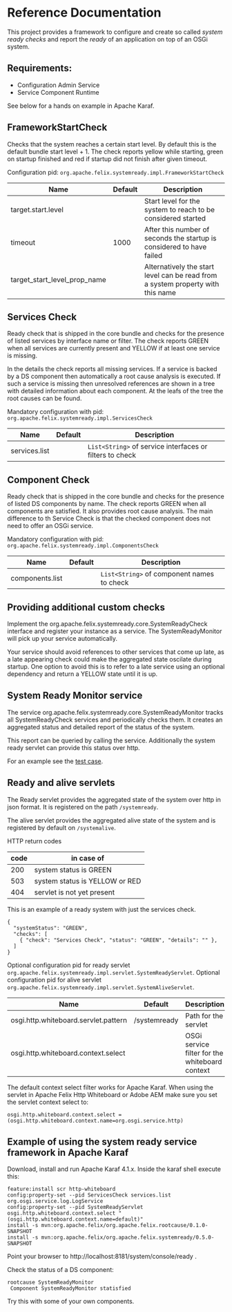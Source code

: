 # Reference Documentation

This project provides a framework to configure and create so called _system ready checks_ and report the _ready_ of an application on top of an OSGi system.

## Requirements:

* Configuration Admin Service
* Service Component Runtime

See below for a hands on example in Apache Karaf.

## FrameworkStartCheck

Checks that the system reaches a certain start level. By default this is the default bundle start level + 1.
The check reports yellow while starting, green on startup finished and red if startup did not finish after given timeout.

Configuration pid: `org.apache.felix.systemready.impl.FrameworkStartCheck`

Name                         | Default | Description
-----------------------------|---------|----------------
target.start.level           |         | Start level for the system to reach to be considered started
timeout                      | 1000    | After this number of seconds the startup is considered to have failed
target_start_level_prop_name |         | Alternatively the start level can be read from a system property with this name

## Services Check

Ready check that is shipped in the core bundle and checks for the presence of listed services by interface name or filter.
The check reports GREEN when all services are currently present and YELLOW if at least one service is missing.

In the details the check reports all missing services. If a service is backed by a DS component then automatically a root cause analysis is executed. If such a service is missing then unresolved references are shown in a tree with detailed information about each component. At the leafs of the tree the root causes can be found.

Mandatory configuration with pid: `org.apache.felix.systemready.impl.ServicesCheck`

Name                         | Default | Description
-----------------------------|---------|----------------
services.list                |         | `List<String>` of service interfaces or filters to check

## Component Check

Ready check that is shipped in the core bundle and checks for the presence of listed DS components by name.
The check reports GREEN when all components are satisfied. It also provides root cause analysis.
The main difference to th Service Check is that the checked component does not need to offer an OSGi service.

Mandatory configuration with pid: `org.apache.felix.systemready.impl.ComponentsCheck`

Name                         | Default | Description
-----------------------------|---------|----------------
components.list              |         | `List<String>` of component names to check

## Providing additional custom checks

Implement the org.apache.felix.systemready.core.SystemReadyCheck interface and register
your instance as a service. The SystemReadyMonitor will pick up your service automatically.

Your service should avoid references to other services that come up late, as a late appearing check could
make the aggregated state oscilate during startup. One option to avoid this is to refer to a late service using an optional dependency and return a YELLOW state until it is up.

## System Ready Monitor service

The service org.apache.felix.systemready.core.SystemReadyMonitor tracks all SystemReadyCheck services and periodically checks them. It creates an aggregated status and detailed report of the status of the system.

This report can be queried by calling the service. Additionally the system ready servlet can provide this status over http.

For an example see the [test case](../src/test/java/org/apache/felix/systemready/core/osgi/SystemReadyMonitorTest.java).

## Ready and alive servlets

The Ready servlet provides the aggregated state of the system over http in json format.
It is registered on the path `/systemready`.

The alive servlet provides the aggregated alive state of the system and is registered by default on `/systemalive`.

HTTP return codes

code | in case of
-----|-----------
200  | system status is GREEN
503  | system status is YELLOW or RED
404  | servlet is not yet present

This is an example of a ready system with just the services check.
```
{
  "systemStatus": "GREEN",
  "checks": [
    { "check": "Services Check", "status": "GREEN", "details": "" },
  ]
}
```

Optional configuration pid for ready servlet `org.apache.felix.systemready.impl.servlet.SystemReadyServlet`.
Optional configuration pid for alive servlet `org.apache.felix.systemready.impl.servlet.SystemAliveServlet`.

Name                                 | Default      | Description
-------------------------------------|--------------|----------------
osgi.http.whiteboard.servlet.pattern | /systemready | Path for the servlet
osgi.http.whiteboard.context.select  |              | OSGi service filter for the whiteboard context

The default context select filter works for Apache Karaf.
When using the servlet in Apache Felix Http Whiteboard or Adobe AEM make sure you set the servlet context select to:

    osgi.http.whiteboard.context.select =(osgi.http.whiteboard.context.name=org.osgi.service.http)

## Example of using the system ready service framework in Apache Karaf

Download, install and run Apache Karaf 4.1.x. Inside the karaf shell execute this:

```
feature:install scr http-whiteboard
config:property-set --pid ServicesCheck services.list org.osgi.service.log.LogService
config:property-set --pid SystemReadyServlet osgi.http.whiteboard.context.select "(osgi.http.whiteboard.context.name=default)"
install -s mvn:org.apache.felix/org.apache.felix.rootcause/0.1.0-SNAPSHOT
install -s mvn:org.apache.felix/org.apache.felix.systemready/0.5.0-SNAPSHOT
```

Point your browser to http://localhost:8181/system/console/ready .

Check the status of a DS component:

```
rootcause SystemReadyMonitor
 Component SystemReadyMonitor statisfied
```

Try this with some of your own components.
